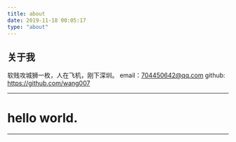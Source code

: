 ```yaml
---
title: about
date: 2019-11-18 00:05:17
type: "about"
---
```

## 关于我
软贱攻城狮一枚，人在飞机，刚下深圳。
email：704450642@qq.com
github: https://github.com/wang007

---

# hello world.

---

